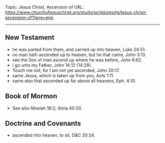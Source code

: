 Topic: Jesus Christ, Ascension of
URL: https://www.churchofjesuschrist.org/study/scriptures/tg/jesus-christ-ascension-of?lang=eng

---

## New Testament

- he was parted from them, and carried up into heaven, Luke 24:51.
- no man hath ascended up to heaven, but he that came, John 3:13.
- see the Son of man ascend up where he was before, John 6:62.
- I go unto my Father, John 14:12 (14:28).
- Touch me not; for I am not yet ascended, John 20:17.
- same Jesus, which is taken up from you, Acts 1:11.
- same also that ascended up far above all heavens, Eph. 4:10.

## Book of Mormon

- See also Mosiah 18:2; Alma 40:20.

## Doctrine and Covenants

- ascended into heaven, to sit, D&C 20:24.

